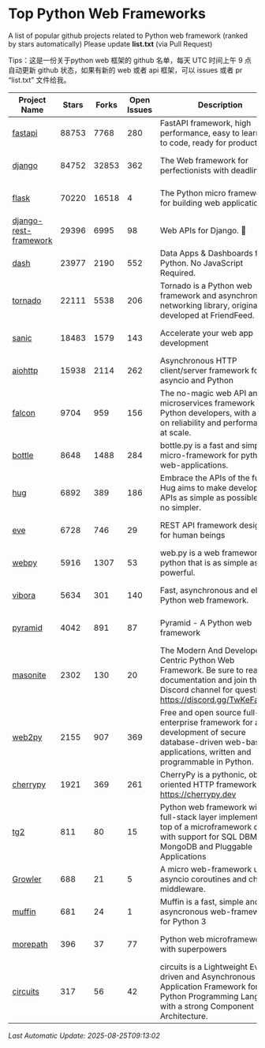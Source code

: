 # Top Python Web Frameworks
A list of popular github projects related to Python web framework (ranked by stars automatically)
Please update **list.txt** (via Pull Request)

Tips：这是一份关于python web 框架的 github 名单，每天 UTC 时间上午 9 点自动更新 github 状态，如果有新的 web 或者 api 框架，可以 issues 或者 pr “list.txt” 文件给我。

| Project Name | Stars | Forks | Open Issues | Description | Last Commit |
| ------------ | ----- | ----- | ----------- | ----------- | ----------- |
| [fastapi](https://github.com/fastapi/fastapi) | 88753 | 7768 | 280 | FastAPI framework, high performance, easy to learn, fast to code, ready for production | 2025-08-20 09:11:20 |
| [django](https://github.com/django/django) | 84752 | 32853 | 362 | The Web framework for perfectionists with deadlines. | 2025-08-25 08:05:45 |
| [flask](https://github.com/pallets/flask) | 70220 | 16518 | 4 | The Python micro framework for building web applications. | 2025-08-19 21:09:56 |
| [django-rest-framework](https://github.com/encode/django-rest-framework) | 29396 | 6995 | 98 | Web APIs for Django. 🎸 | 2025-08-21 03:35:51 |
| [dash](https://github.com/plotly/dash) | 23977 | 2190 | 552 | Data Apps & Dashboards for Python. No JavaScript Required. | 2025-08-22 14:58:53 |
| [tornado](https://github.com/tornadoweb/tornado) | 22111 | 5538 | 206 | Tornado is a Python web framework and asynchronous networking library, originally developed at FriendFeed. | 2025-08-21 14:14:13 |
| [sanic](https://github.com/sanic-org/sanic) | 18483 | 1579 | 143 |  Accelerate your web app development  | Build fast. Run fast. | 2025-03-31 21:19:26 |
| [aiohttp](https://github.com/aio-libs/aiohttp) | 15938 | 2114 | 262 | Asynchronous HTTP client/server framework for asyncio and Python | 2025-08-24 17:19:33 |
| [falcon](https://github.com/falconry/falcon) | 9704 | 959 | 156 | The no-magic web API and microservices framework for Python developers, with a focus on reliability and performance at scale. | 2025-08-24 13:51:01 |
| [bottle](https://github.com/bottlepy/bottle) | 8648 | 1488 | 284 | bottle.py is a fast and simple micro-framework for python web-applications. | 2025-06-27 10:14:03 |
| [hug](https://github.com/hugapi/hug) | 6892 | 389 | 186 | Embrace the APIs of the future. Hug aims to make developing APIs as simple as possible, but no simpler. | 2023-06-30 13:14:01 |
| [eve](https://github.com/pyeve/eve) | 6728 | 746 | 29 | REST API framework designed for human beings | 2025-06-03 13:00:09 |
| [webpy](https://github.com/webpy/webpy) | 5916 | 1307 | 53 | web.py is a web framework for python that is as simple as it is powerful.  | 2025-08-11 19:04:13 |
| [vibora](https://github.com/vibora-io/vibora) | 5634 | 301 | 140 | Fast, asynchronous and elegant Python web framework. | 2019-02-11 10:54:12 |
| [pyramid](https://github.com/Pylons/pyramid) | 4042 | 891 | 87 | Pyramid - A Python web framework | 2024-12-20 23:21:35 |
| [masonite](https://github.com/MasoniteFramework/masonite) | 2302 | 130 | 20 | The Modern And Developer Centric Python Web Framework. Be sure to read the documentation and join the Discord channel for questions: https://discord.gg/TwKeFahmPZ | 2025-03-20 20:11:49 |
| [web2py](https://github.com/web2py/web2py) | 2155 | 907 | 369 | Free and open source full-stack enterprise framework for agile development of secure database-driven web-based applications, written and programmable in Python. | 2025-07-14 00:48:47 |
| [cherrypy](https://github.com/cherrypy/cherrypy) | 1921 | 369 | 261 | CherryPy is a pythonic, object-oriented HTTP framework.      https://cherrypy.dev | 2025-07-04 16:22:41 |
| [tg2](https://github.com/TurboGears/tg2) | 811 | 80 | 15 | Python web framework with full-stack layer implemented on top of a microframework core with support for SQL DBMS, MongoDB and Pluggable Applications | 2025-02-18 22:52:59 |
| [Growler](https://github.com/pyGrowler/Growler) | 688 | 21 | 5 | A micro web-framework using asyncio coroutines and chained middleware. | 2020-03-08 07:51:41 |
| [muffin](https://github.com/klen/muffin) | 681 | 24 | 1 | Muffin is a fast, simple and asyncronous web-framework for Python 3 | 2025-07-21 10:54:32 |
| [morepath](https://github.com/morepath/morepath) | 396 | 37 | 77 | Python web microframework with superpowers | 2022-05-29 18:09:39 |
| [circuits](https://github.com/circuits/circuits) | 317 | 56 | 42 | circuits is a Lightweight Event driven and Asynchronous Application Framework for the Python Programming Language with a strong Component Architecture. | 2024-04-03 22:38:28 |

*Last Automatic Update: 2025-08-25T09:13:02*